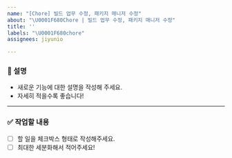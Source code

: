 ```yaml
---
name: "[Chore] 빌드 업무 수정, 패키지 매니저 수정"
about: "\U0001F680Chore | 빌드 업무 수정, 패키지 매니저 수정"
title: ''
labels: "\U0001F680chore"
assignees: jiyunio

---
```


### 📄 설명
- 새로운 기능에 대한 설명을 작성해 주세요.  
- 자세히 적을수록 좋습니다!

---

### ✅ 작업할 내용
- [ ] 할 일을 체크박스 형태로 작성해주세요.  
- [ ] 최대한 세분화해서 적어주세요!
